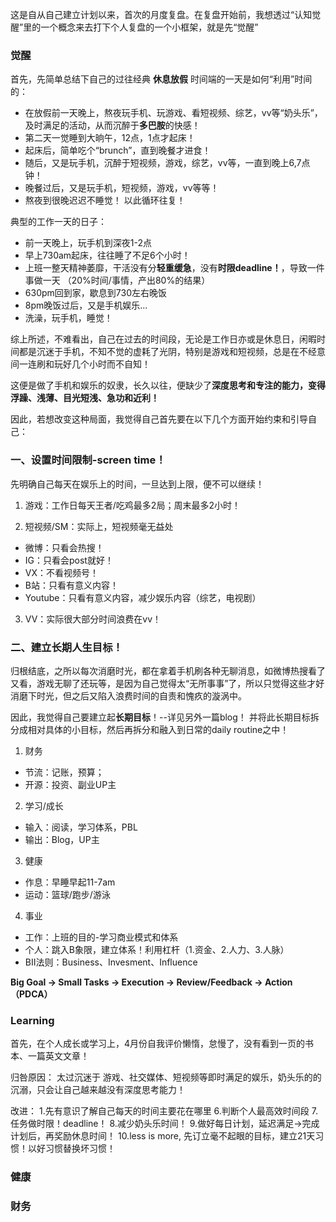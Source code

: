 这是自从自己建立计划以来，首次的月度复盘。在复盘开始前，我想透过“认知觉醒”里的一个概念来去打下个人复盘的一个小框架，就是先“觉醒”

### 觉醒
首先，先简单总结下自己的过往经典 **休息放假** 时间端的一天是如何“利用”时间的：

- 在放假前一天晚上，熬夜玩手机、玩游戏、看短视频、综艺，vv等“奶头乐”，及时满足的活动，从而沉醉于**多巴胺**的快感！
- 第二天一觉睡到大晌午，12点，1点才起床！
- 起床后，简单吃个“brunch”，直到晚餐才进食！
- 随后，又是玩手机，沉醉于短视频，游戏，综艺，vv等，一直到晚上6,7点钟！
- 晚餐过后，又是玩手机，短视频，游戏，vv等等！
- 熬夜到很晚迟迟不睡觉！ 以此循环往复！

典型的工作一天的日子：

- 前一天晚上，玩手机到深夜1-2点
- 早上730am起床，往往睡了不足6个小时！
- 上班一整天精神萎靡，干活没有分**轻重缓急**，没有**时限deadline！**，导致一件事做一天
（20%时间/事情，产出80%的结果）
- 630pm回到家，歇息到730左右晚饭
- 8pm晚饭过后，又是手机娱乐...
- 洗澡，玩手机，睡觉！

综上所述，不难看出，自己在过去的时间段，无论是工作日亦或是休息日，闲暇时间都是沉迷于手机，不知不觉的虚耗了光阴，特别是游戏和短视频，总是在不经意间一连刷和玩好几个小时而不自知！

这便是做了手机和娱乐的奴隶，长久以往，便缺少了**深度思考和专注的能力，变得浮躁、浅薄、目光短浅、急功和近利！**

因此，若想改变这种局面，我觉得自己首先要在以下几个方面开始约束和引导自己：

### 一、设置时间限制-screen time！

先明确自己每天在娱乐上的时间，一旦达到上限，便不可以继续！

1. 游戏：工作日每天王者/吃鸡最多2局；周末最多2小时！

2. 短视频/SM：实际上，短视频毫无益处
- 微博：只看会热搜！
- IG：只看会post就好！
- VX：不看视频号！
- B站：只看有意义内容！
- Youtube：只看有意义内容，减少娱乐内容（综艺，电视剧）

3. VV：实际很大部分时间浪费在vv！

### 二、建立长期人生目标！

归根结底，之所以每次消磨时光，都在拿着手机刷各种无聊消息，如微博热搜看了又看，游戏无聊了还玩等，是因为自己觉得太“无所事事”了，所以只觉得这些才好消磨下时光，但之后又陷入浪费时间的自责和愧疚的漩涡中。

因此，我觉得自己要建立起**长期目标**！--详见另外一篇blog！
并将此长期目标拆分成相对具体的小目标，然后再拆分和融入到日常的daily routine之中！

1. 财务
- 节流：记账，预算；
- 开源：投资、副业UP主

2. 学习/成长
- 输入：阅读，学习体系，PBL
- 输出：Blog，UP主

3. 健康
- 作息：早睡早起11-7am
- 运动：篮球/跑步/游泳

4. 事业
- 工作：上班的目的-学习商业模式和体系
- 个人：跳入B象限，建立体系！利用杠杆（1.资金、2.人力、3.人脉）
- BII法则：Business、Invesment、Influence

**Big Goal → Small Tasks → Execution → Review/Feedback → Action （PDCA）**



### Learning
首先，在个人成长或学习上，4月份自我评价懒惰，怠慢了，没有看到一页的书本、一篇英文文章！

归咎原因：
太过沉迷于 游戏、社交媒体、短视频等即时满足的娱乐，奶头乐的的沉溺，只会让自己越来越没有深度思考能力！

改进：
1.先有意识了解自己每天的时间主要花在哪里
6.判断个人最高效时间段
7.任务做时限！deadline！
8.减少奶头乐时间！
9.做好每日计划，延迟满足→完成计划后，再奖励休息时间！
10.less is more, 先订立毫不起眼的目标，建立21天习惯！以好习惯替换坏习惯！

### 健康

### 财务


